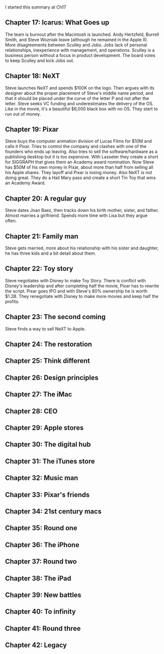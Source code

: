 I started this summary at Ch17

## Chapter 17: Icarus: What Goes up

The team is burnout after the Macintosh is launched. Andy Hertzfeld, Burrell
Smith, and Steve Wozniak leave (although he remained in the Apple II). More disagreements between Sculley and Jobs.
Jobs lack of personal relationships, inexperience with management, and
operations. Sculley is a business person without a focus in product
development. The board votes to keep Sculley and kick Jobs out.

## Chapter 18: NeXT

Steve launches NeXT and spends $100K on the logo. Then argues with its designer
about the proper placement of Steve's middle name period, and that it should be placed
under the curve of the letter P and not after the letter. Steve seeks VC
funding and underestimates the delivery of the OS. Like in the movie, it's a
beautiful $6,000 black box with no OS. They start to run out of money.

## Chapter 19: Pixar

Steve buys the computer animation division of Lucas Films for $10M and calls it
Pixar. Tries to control the company and clashes with one of the founders who
ends up leaving. Also tries to sell the software/hardware as a publishing
desktop but it is too expensive. With Lasseter they create a short for SIGGRAPH
that gives them an Academy award nomination. Now Steve has $50M of his own
money in Pixar, about more than half from selling all his Apple shares. They
layoff and Pixar is losing money. Also NeXT is not doing great. They do a Hail
Mary pass and create a short Tin Toy that wins an Academy Award.

## Chapter 20: A regular guy

Steve dates Joan Baez, then tracks down his birth mother, sister, and father.
Almost marries a girlfriend. Spends more time with Lisa but they argue often.

## Chapter 21: Family man
Steve gets married, more about his relationship with his sister and daughter,
he has three kids and a bit detail about them.

## Chapter 22: Toy story
Steve negotiates with Disney to make Toy Story. There is conflict with Disney's
leadership and after completing half the movie, Pixar has to rewrite the
script. Pixar goes IPO and with Steve's 80% ownership he is worth $1.2B. They
renegotiate with Disney to make more movies and keep half the profits.

## Chapter 23: The second coming
Steve finds a way to sell NeXT to Apple.

## Chapter 24: The restoration
## Chapter 25: Think different
## Chapter 26: Design principles
## Chapter 27: The iMac
## Chapter 28: CEO
## Chapter 29: Apple stores
## Chapter 30: The digital hub
## Chapter 31: The iTunes store
## Chapter 32: Music man
## Chapter 33: Pixar's friends
## Chapter 34: 21st century macs
## Chapter 35: Round one
## Chapter 36: The iPhone
## Chapter 37: Round two
## Chapter 38: The iPad
## Chapter 39: New battles
## Chapter 40: To infinity
## Chapter 41: Round three
## Chapter 42: Legacy
